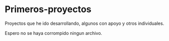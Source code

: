 # Primeros-proyectos

Proyectos que he ido desarrollando, algunos con apoyo y otros individuales.

Espero no se haya corrompido ningun archivo.
